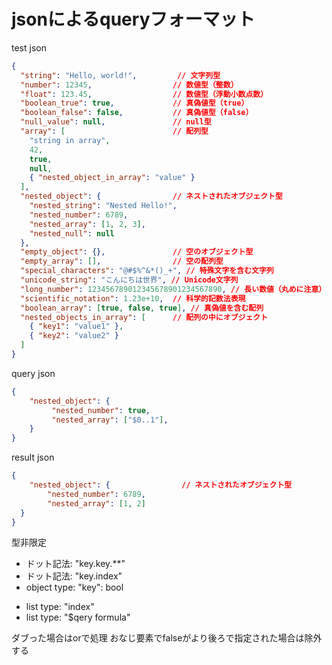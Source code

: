 # jsonによるqueryフォーマット

test json
```json
{
  "string": "Hello, world!",         // 文字列型
  "number": 12345,                  // 数値型（整数）
  "float": 123.45,                  // 数値型（浮動小数点数）
  "boolean_true": true,             // 真偽値型（true）
  "boolean_false": false,           // 真偽値型（false）
  "null_value": null,               // null型
  "array": [                        // 配列型
    "string in array",
    42,
    true,
    null,
    { "nested_object_in_array": "value" }
  ],
  "nested_object": {                // ネストされたオブジェクト型
    "nested_string": "Nested Hello!",
    "nested_number": 6789,
    "nested_array": [1, 2, 3],
    "nested_null": null
  },
  "empty_object": {},               // 空のオブジェクト型
  "empty_array": [],                // 空の配列型
  "special_characters": "@#$%^&*()_+", // 特殊文字を含む文字列
  "unicode_string": "こんにちは世界", // Unicode文字列
  "long_number": 123456789012345678901234567890, // 長い数値（丸めに注意）
  "scientific_notation": 1.23e+10,  // 科学的記数法表現
  "boolean_array": [true, false, true], // 真偽値を含む配列
  "nested_objects_in_array": [      // 配列の中にオブジェクト
    { "key1": "value1" },
    { "key2": "value2" }
  ]
}

```

query json
```json
{
    "nested_object": {
         "nested_number": true,
         "nested_array": ["$0..1"],
    }
}
```
result json
```json
{
    "nested_object": {                // ネストされたオブジェクト型
        "nested_number": 6789,
        "nested_array": [1, 2]
  }
}
```
型非限定
- ドット記法: "key.key.**"
- ドット記法: "key.index"
- object type: "key": bool
<!-- - object type: "$": "$qery formula" -->
- list type: "index"
- list type: "$qery formula"

ダブった場合はorで処理 おなじ要素でfalseがより後ろで指定された場合は除外する